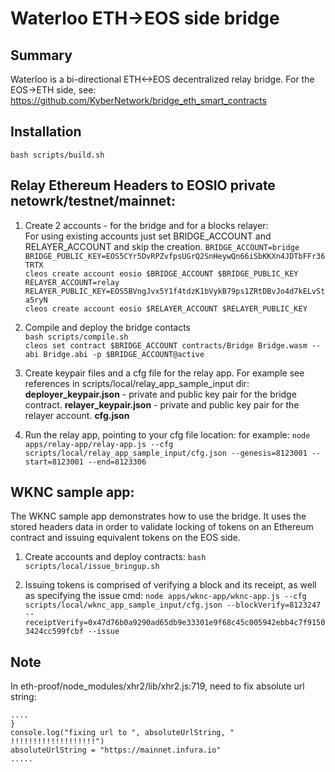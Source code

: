 # Waterloo ETH->EOS side bridge

## Summary

Waterloo is a bi-directional ETH<->EOS decentralized relay bridge.
For the EOS->ETH side, see:
https://github.com/KyberNetwork/bridge_eth_smart_contracts

## Installation
`bash scripts/build.sh`

## Relay Ethereum Headers to EOSIO private netowrk/testnet/mainnet:

1. Create 2 accounts - for the bridge and for a blocks relayer:  
For using existing accounts just set BRIDGE_ACCOUNT and RELAYER_ACCOUNT and skip the creation.
`BRIDGE_ACCOUNT=bridge`  
`BRIDGE_PUBLIC_KEY=EOS5CYr5DvRPZvfpsUGrQ2SnHeywQn66iSbKKXn4JDTbFFr36TRTX`  
`cleos create account eosio $BRIDGE_ACCOUNT $BRIDGE_PUBLIC_KEY`  
`RELAYER_ACCOUNT=relay`  
`RELAYER_PUBLIC_KEY=EOS5BVngJvx5Y1f4tdzK1bVykB79ps1ZRtDBvJo4d7kELvSta5ryN`  
`cleos create account eosio $RELAYER_ACCOUNT $RELAYER_PUBLIC_KEY`  

2. Compile and deploy the bridge contacts  
`bash scripts/compile.sh`  
`cleos set contract $BRIDGE_ACCOUNT contracts/Bridge Bridge.wasm --abi Bridge.abi -p $BRIDGE_ACCOUNT@active`

3. Create keypair files and a cfg file for the relay app. For example see references in scripts/local/relay_app_sample_input dir:
	**deployer_keypair.json** - private and public key pair for the bridge contract.
	**relayer_keypair.json** - private and public key pair for the relayer account.
	**cfg.json**

4. Run the relay app, pointing to your cfg file location: for example:
`node apps/relay-app/relay-app.js --cfg scripts/local/relay_app_sample_input/cfg.json --genesis=8123001 --start=8123001 --end=8123306`

## WKNC sample app:

The WKNC sample app demonstrates how to use the bridge. It uses the stored headers data in order to validate locking of tokens on an Ethereum contract and issuing equivalent tokens on the EOS side.

1. Create accounts and deploy contracts:
`bash scripts/local/issue_bringup.sh`

2. Issuing tokens is comprised of verifying a block and its receipt, as well as specifying the issue cmd:
`node apps/wknc-app/wknc-app.js --cfg scripts/local/wknc_app_sample_input/cfg.json --blockVerify=8123247 --receiptVerify=0x47d76b0a9290ad65db9e33301e9f68c45c005942ebb4c7f91503424cc599fcbf --issue`

## Note
In eth-proof/node_modules/xhr2/lib/xhr2.js:719, need to fix absolute url string:

    .... 
    }
    console.log("fixing url to ", absoluteUrlString, " !!!!!!!!!!!!!!!!!!!")
    absoluteUrlString = "https://mainnet.infura.io"
    .....